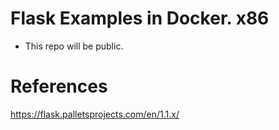 # Flask Examples in Docker. x86

- This repo will be public. 


# References

https://flask.palletsprojects.com/en/1.1.x/
